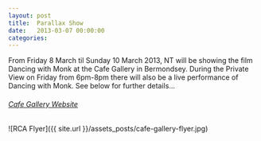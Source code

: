 ```yaml
---
layout: post
title:  Parallax Show
date:   2013-03-07 00:00:00
categories: 
---
```


From Friday 8 March til Sunday 10 March 2013, NT will be showing the film Dancing with Monk at the Cafe Gallery in Bermondsey. During the Private View on Friday from 6pm-8pm there will also be a live performance of Dancing with Monk. See below for further details...

###### <a href="http://www.cgplondon.org" title="Cafe Gallery Website" target="_blank">Cafe Gallery Website</a>

![RCA Flyer]({{ site.url }}/assets_posts/cafe-gallery-flyer.jpg)